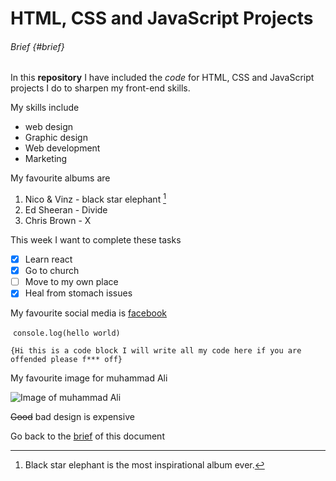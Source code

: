 # HTML, CSS and JavaScript Projects

###### Brief {#brief}
In this **repository** I have included the *code* for HTML, CSS and JavaScript projects I do to sharpen my front-end skills.

My skills include
+ web design
+ Graphic design
+ Web development
+ Marketing

My favourite albums are

1. Nico & Vinz - black star elephant [^1]
2. Ed Sheeran - Divide
3. Chris Brown - X

[^1]: Black star elephant is the most inspirational album ever.



This week I want to complete these tasks

+ [x] Learn react
+ [x] Go to church
+ [ ] Move to my own place
+ [x] Heal from stomach issues

My favourite social media is [facebook](https://www.facebook.com "facebook") 

​	`console.log(hello world)`

``` {Hi this is a code block I will write all my code here if you are offended please f*** off} ```



My favourite image for muhammad Ali

 ![Image of muhammad Ali](/Users/franciskintungi/Downloads/ali.jpg)



~~Good~~ bad design is expensive 

Go back to the [brief](#brief) of this document







